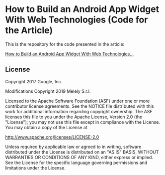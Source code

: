 How to Build an Android App Widget With Web Technologies (Code for the Article)
====================================================================

This is the repository for the code presented in the article:

[How to Build an Android App Widget With Web Technologies...](https://syntaxcorrect.com/Java/How-to-Build-an-Android-App-Widget-With-Web-Technologies-Like-HTML-CSS-JS-Without-Cordova-or-PhoneGap-or-Any-Other-External-Framework-At-All)


License
-------

Copyright 2017 Google, Inc.

Modifications Copyright 2019 Melely S.r.l.

Licensed to the Apache Software Foundation (ASF) under one or more contributor
license agreements.  See the NOTICE file distributed with this work for
additional information regarding copyright ownership.  The ASF licenses this
file to you under the Apache License, Version 2.0 (the "License"); you may not
use this file except in compliance with the License.  You may obtain a copy of
the License at

  http://www.apache.org/licenses/LICENSE-2.0

Unless required by applicable law or agreed to in writing, software
distributed under the License is distributed on an "AS IS" BASIS, WITHOUT
WARRANTIES OR CONDITIONS OF ANY KIND, either express or implied.  See the
License for the specific language governing permissions and limitations under
the License.